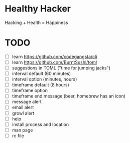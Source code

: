 # Healthy Hacker
Hacking + Health = Happiness

# TODO
- [ ] learn https://github.com/codegangsta/cli
- [ ] learn https://github.com/BurntSushi/toml
- [ ] suggestions in TOML ("time for jumping jacks")
- [ ] interval default (60 minutes)
- [ ] interval option (minutes, hours)
- [ ] timeframe default (8 hours)
- [ ] timeframe option
- [ ] timeframe end message (beer, homebrew has an icon)
- [ ] message alert
- [ ] email alert
- [ ] growl alert
- [ ] help
- [ ] install process and location
- [ ] man page
- [ ] rc file

